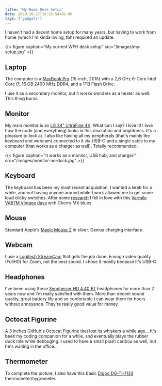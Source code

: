```yaml
---
title: 'My Home Desk Setup'
date: 2020-10-27T19:56:54+01:00
tags: ['gadgets']
---
```


I haven't had a decent home setup for many years, but having to work from home (which I'm kinda loving, tbh) required an
update.

{{< figure caption="My current WFH desk setup" src="/images/my-setup.jpg" >}}

## Laptop

The computer is a [MacBook Pro](https://support.apple.com/kb/SP776?locale=en_US) (15-inch, 2018) with a 2,6 GHz 6-Core
Intel Core i7; 16 GB 2400 MHz DDR4, and a 1TB Flash Drive.

I use it as a secondary monitor, but it works wonders as a heater as well. This thing burns.

## Monitor

My main monitor is an [LG 24" UltraFine 4K](https://www.lg.com/us/monitors/lg-24MD4KL-B-4k-uhd-led-monitor). What can I
say? I love it! I love how the code (and everything) looks in this resolution and brightness. It's a pleasure to
look at. I also like having all my peripherals (that's mainly the keyboard and webcam) connected to it via USB-C and a
single cable to my computer (that works as a charger as well). Totally recommended.

{{< figure caption="It works as a monitor, USB hub, and charger!" src="/images/monitor-as-dock.jpg" >}}

## Keyboard

The keyboard has been my most recent acquisition. I wanted a keeb for a while, and not having anyone around while I work
allowed me to get some loud clicky switches. After some [research](https://www.reddit.com/r/MechanicalKeyboards/) I fell
in love with this [Varmilo VA87M Vintage
days](https://en.varmilo.com/keyboardproscenium/subject_product_detailed?subjectid=45) with Cherry MX blues.

## Mouse

Standard Apple's [Magic Mouse 2](https://www.apple.com/shop/product/MRME2LL/A/magic-mouse-2-space-gray) in silver.
Genius charging interface.

## Webcam

I use a [Logitech StreamCam](https://www.logitech.com/en-au/product/streamcam) that gets the job done. Enough video
quality (FullHD) for Zoom, not the best sound. I chose it mostly because it's USB-C.

## Headphones

I've been using these [Sennheiser HD 4.40 BT](https://en-us.sennheiser.com/wireless-headphones-bluetooth-hd-4-40-bt)
headphones for more than 2 years now and I'm really satisfied with them. More than decent sound quality, great battery
life and so confortable I can wear them for hours without annoyance. They're really good value for money.

## Octocat Figurine

A 3 inches GitHub's [Octocat Figurine](https://github.myshopify.com/products/octocat-figurine?variant=8274691333) that
lost its whiskers a while ago... It's been my coding companion for a while, and eventually plays the rubber duck role
while debbuging. I used to have a small plush caribou as well, but he's waiting in the office...

## Thermometer

To complete the picture, I also have this basic [Digoo
DG-TH1130](https://www.mydigoo.com/Digoo-DG-TH1130-Home-Comfort-Digital-Indoor-Thermometer-Hygrometer-Temperature-Humidity-Monitor-p-30.html)
thermometer/hygrometer.
